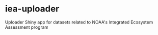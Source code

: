 # iea-uploader
Uploader Shiny app for datasets related to NOAA's Integrated Ecosystem Assessment program
